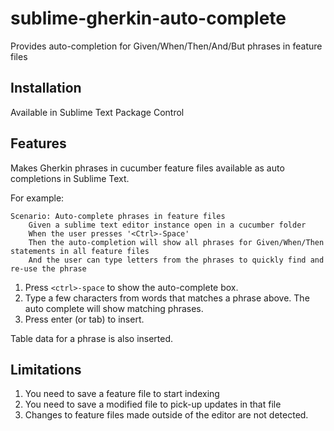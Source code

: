 sublime-gherkin-auto-complete
=============================

Provides auto-completion for Given/When/Then/And/But phrases in feature files

Installation
------------
Available in Sublime Text Package Control

Features
--------
Makes Gherkin phrases in cucumber feature files available as auto completions in Sublime Text.

For example:

    Scenario: Auto-complete phrases in feature files
        Given a sublime text editor instance open in a cucumber folder
        When the user presses '<Ctrl>-Space'
        Then the auto-completion will show all phrases for Given/When/Then statements in all feature files
        And the user can type letters from the phrases to quickly find and re-use the phrase

1. Press `<ctrl>-space` to show the auto-complete box.
2. Type a few characters from words that matches a phrase above. The auto complete will show matching phrases.
3. Press enter (or tab) to insert. 

Table data for a phrase is also inserted.

Limitations
-----------
1. You need to save a feature file to start indexing
2. You need to save a modified file to pick-up updates in that file
3. Changes to feature files made outside of the editor are not detected.